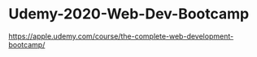 # Udemy-2020-Web-Dev-Bootcamp
https://apple.udemy.com/course/the-complete-web-development-bootcamp/

